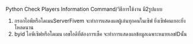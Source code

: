 Python Check Players Information
Command/วิธีการใช้งาน มี2รูปแบบ
1) กรอกไอพีหรือโดเมนServerFivem 
	จะทำการแสดงผลผู้เล่นทุกคนในเซิฟ ยิ่งเซิฟคนเยอะยิ่งโหลดนาน
2) byid ไอพีเซิฟหรือโดเมน เลขไอดีที่ต้องการเช็ค
	จะทำการแสดงผลข้อมูลเฉพาะหมายเลขIDนั้น
